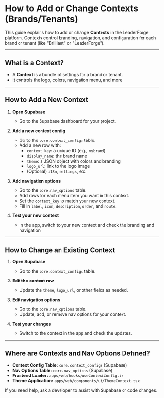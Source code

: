 # How to Add or Change Contexts (Brands/Tenants)

This guide explains how to add or change **Contexts** in the LeaderForge platform. Contexts control branding, navigation, and configuration for each brand or tenant (like "Brilliant" or "LeaderForge").

---

## What is a Context?
- A **Context** is a bundle of settings for a brand or tenant.
- It controls the logo, colors, navigation menu, and more.

---

## How to Add a New Context

1. **Open Supabase**
   - Go to the Supabase dashboard for your project.

2. **Add a new context config**
   - Go to the `core.context_configs` table.
   - Add a new row with:
     - `context_key`: a unique ID (e.g., `mybrand`)
     - `display_name`: the brand name
     - `theme`: a JSON object with colors and branding
     - `logo_url`: link to the logo image
     - (Optional) `i18n`, `settings`, etc.

3. **Add navigation options**
   - Go to the `core.nav_options` table.
   - Add rows for each menu item you want in this context.
   - Set the `context_key` to match your new context.
   - Fill in `label`, `icon`, `description`, `order`, and `route`.

4. **Test your new context**
   - In the app, switch to your new context and check the branding and navigation.

---

## How to Change an Existing Context

1. **Open Supabase**
   - Go to the `core.context_configs` table.

2. **Edit the context row**
   - Update the `theme`, `logo_url`, or other fields as needed.

3. **Edit navigation options**
   - Go to the `core.nav_options` table.
   - Update, add, or remove nav options for your context.

4. **Test your changes**
   - Switch to the context in the app and check the updates.

---

## Where are Contexts and Nav Options Defined?
- **Context Config Table:** `core.context_configs` (Supabase)
- **Nav Options Table:** `core.nav_options` (Supabase)
- **Frontend Loader:** `apps/web/hooks/useContextConfig.ts`
- **Theme Application:** `apps/web/components/ui/ThemeContext.tsx`

If you need help, ask a developer to assist with Supabase or code changes.